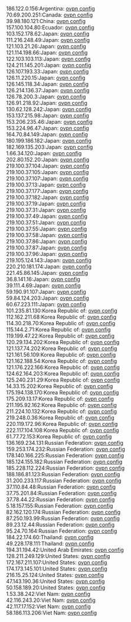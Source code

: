 186.122.0.156:Argentina: [ovpn config](vpn/186_122_0_156.ovpn)  
70.69.200.251:Canada: [ovpn config](vpn/70_69_200_251.ovpn)  
39.98.180.121:China: [ovpn config](vpn/39_98_180_121.ovpn)  
157.100.104.80:Ecuador: [ovpn config](vpn/157_100_104_80.ovpn)  
103.152.178.62:Japan: [ovpn config](vpn/103_152_178_62.ovpn)  
111.216.248.49:Japan: [ovpn config](vpn/111_216_248_49.ovpn)  
121.103.21.26:Japan: [ovpn config](vpn/121_103_21_26.ovpn)  
121.114.198.66:Japan: [ovpn config](vpn/121_114_198_66.ovpn)  
122.103.103.113:Japan: [ovpn config](vpn/122_103_103_113.ovpn)  
124.211.145.201:Japan: [ovpn config](vpn/124_211_145_201.ovpn)  
126.107.193.33:Japan: [ovpn config](vpn/126_107_193_33.ovpn)  
126.11.220.15:Japan: [ovpn config](vpn/126_11_220_15.ovpn)  
126.145.118.34:Japan: [ovpn config](vpn/126_145_118_34.ovpn)  
126.214.136.37:Japan: [ovpn config](vpn/126_214_136_37.ovpn)  
126.78.200.3:Japan: [ovpn config](vpn/126_78_200_3.ovpn)  
126.91.218.92:Japan: [ovpn config](vpn/126_91_218_92.ovpn)  
130.62.128.242:Japan: [ovpn config](vpn/130_62_128_242.ovpn)  
153.137.215.98:Japan: [ovpn config](vpn/153_137_215_98.ovpn)  
153.206.235.46:Japan: [ovpn config](vpn/153_206_235_46.ovpn)  
153.224.96.47:Japan: [ovpn config](vpn/153_224_96_47.ovpn)  
164.70.84.149:Japan: [ovpn config](vpn/164_70_84_149.ovpn)  
180.199.186.182:Japan: [ovpn config](vpn/180_199_186_182.ovpn)  
182.169.135.203:Japan: [ovpn config](vpn/182_169_135_203.ovpn)  
1.66.34.120:Japan: [ovpn config](vpn/1_66_34_120.ovpn)  
202.80.152.20:Japan: [ovpn config](vpn/202_80_152_20.ovpn)  
219.100.37.104:Japan: [ovpn config](vpn/219_100_37_104.ovpn)  
219.100.37.105:Japan: [ovpn config](vpn/219_100_37_105.ovpn)  
219.100.37.107:Japan: [ovpn config](vpn/219_100_37_107.ovpn)  
219.100.37.13:Japan: [ovpn config](vpn/219_100_37_13.ovpn)  
219.100.37.177:Japan: [ovpn config](vpn/219_100_37_177.ovpn)  
219.100.37.182:Japan: [ovpn config](vpn/219_100_37_182.ovpn)  
219.100.37.19:Japan: [ovpn config](vpn/219_100_37_19.ovpn)  
219.100.37.31:Japan: [ovpn config](vpn/219_100_37_31.ovpn)  
219.100.37.49:Japan: [ovpn config](vpn/219_100_37_49.ovpn)  
219.100.37.51:Japan: [ovpn config](vpn/219_100_37_51.ovpn)  
219.100.37.55:Japan: [ovpn config](vpn/219_100_37_55.ovpn)  
219.100.37.58:Japan: [ovpn config](vpn/219_100_37_58.ovpn)  
219.100.37.86:Japan: [ovpn config](vpn/219_100_37_86.ovpn)  
219.100.37.87:Japan: [ovpn config](vpn/219_100_37_87.ovpn)  
219.100.37.96:Japan: [ovpn config](vpn/219_100_37_96.ovpn)  
219.105.124.143:Japan: [ovpn config](vpn/219_105_124_143.ovpn)  
220.210.181.174:Japan: [ovpn config](vpn/220_210_181_174.ovpn)  
221.45.86.145:Japan: [ovpn config](vpn/221_45_86_145.ovpn)  
36.8.141.16:Japan: [ovpn config](vpn/36_8_141_16.ovpn)  
39.111.4.69:Japan: [ovpn config](vpn/39_111_4_69.ovpn)  
59.190.91.107:Japan: [ovpn config](vpn/59_190_91_107.ovpn)  
59.84.124.203:Japan: [ovpn config](vpn/59_84_124_203.ovpn)  
60.67.223.111:Japan: [ovpn config](vpn/60_67_223_111.ovpn)  
101.235.81.130:Korea Republic of: [ovpn config](vpn/101_235_81_130.ovpn)  
112.162.211.68:Korea Republic of: [ovpn config](vpn/112_162_211_68.ovpn)  
114.30.218.70:Korea Republic of: [ovpn config](vpn/114_30_218_70.ovpn)  
115.144.2.71:Korea Republic of: [ovpn config](vpn/115_144_2_71.ovpn)  
119.199.47.22:Korea Republic of: [ovpn config](vpn/119_199_47_22.ovpn)  
120.29.134.202:Korea Republic of: [ovpn config](vpn/120_29_134_202.ovpn)  
121.137.74.202:Korea Republic of: [ovpn config](vpn/121_137_74_202.ovpn)  
121.161.56.109:Korea Republic of: [ovpn config](vpn/121_161_56_109.ovpn)  
121.162.188.54:Korea Republic of: [ovpn config](vpn/121_162_188_54.ovpn)  
121.176.222.166:Korea Republic of: [ovpn config](vpn/121_176_222_166.ovpn)  
124.62.164.203:Korea Republic of: [ovpn config](vpn/124_62_164_203.ovpn)  
125.240.231.29:Korea Republic of: [ovpn config](vpn/125_240_231_29.ovpn)  
14.33.15.202:Korea Republic of: [ovpn config](vpn/14_33_15_202.ovpn)  
175.194.138.170:Korea Republic of: [ovpn config](vpn/175_194_138_170.ovpn)  
175.209.13.17:Korea Republic of: [ovpn config](vpn/175_209_13_17.ovpn)  
211.195.92.162:Korea Republic of: [ovpn config](vpn/211_195_92_162.ovpn)  
211.224.10.132:Korea Republic of: [ovpn config](vpn/211_224_10_132.ovpn)  
219.248.0.36:Korea Republic of: [ovpn config](vpn/219_248_0_36.ovpn)  
220.119.172.96:Korea Republic of: [ovpn config](vpn/220_119_172_96.ovpn)  
222.117.104.108:Korea Republic of: [ovpn config](vpn/222_117_104_108.ovpn)  
61.77.72.153:Korea Republic of: [ovpn config](vpn/61_77_72_153.ovpn)  
136.169.234.131:Russian Federation: [ovpn config](vpn/136_169_234_131.ovpn)  
159.253.174.232:Russian Federation: [ovpn config](vpn/159_253_174_232.ovpn)  
178.140.166.225:Russian Federation: [ovpn config](vpn/178_140_166_225.ovpn)  
185.124.155.182:Russian Federation: [ovpn config](vpn/185_124_155_182.ovpn)  
185.228.112.224:Russian Federation: [ovpn config](vpn/185_228_112_224.ovpn)  
188.186.81.123:Russian Federation: [ovpn config](vpn/188_186_81_123.ovpn)  
31.200.233.117:Russian Federation: [ovpn config](vpn/31_200_233_117.ovpn)  
37.110.84.48:Russian Federation: [ovpn config](vpn/37_110_84_48.ovpn)  
37.75.201.84:Russian Federation: [ovpn config](vpn/37_75_201_84.ovpn)  
37.78.44.22:Russian Federation: [ovpn config](vpn/37_78_44_22.ovpn)  
5.18.157.155:Russian Federation: [ovpn config](vpn/5_18_157_155.ovpn)  
82.162.120.174:Russian Federation: [ovpn config](vpn/82_162_120_174.ovpn)  
87.250.193.99:Russian Federation: [ovpn config](vpn/87_250_193_99.ovpn)  
89.23.12.44:Russian Federation: [ovpn config](vpn/89_23_12_44.ovpn)  
95.24.70.164:Russian Federation: [ovpn config](vpn/95_24_70_164.ovpn)  
184.22.174.60:Thailand: [ovpn config](vpn/184_22_174_60.ovpn)  
49.228.178.111:Thailand: [ovpn config](vpn/49_228_178_111.ovpn)  
194.31.194.42:United Arab Emirates: [ovpn config](vpn/194_31_194_42.ovpn)  
128.211.249.129:United States: [ovpn config](vpn/128_211_249_129.ovpn)  
172.167.211.107:United States: [ovpn config](vpn/172_167_211_107.ovpn)  
174.173.145.101:United States: [ovpn config](vpn/174_173_145_101.ovpn)  
216.15.25.124:United States: [ovpn config](vpn/216_15_25_124.ovpn)  
47.143.190.36:United States: [ovpn config](vpn/47_143_190_36.ovpn)  
50.158.189.20:United States: [ovpn config](vpn/50_158_189_20.ovpn)  
1.53.38.242:Viet Nam: [ovpn config](vpn/1_53_38_242.ovpn)  
42.116.243.20:Viet Nam: [ovpn config](vpn/42_116_243_20.ovpn)  
42.117.17.152:Viet Nam: [ovpn config](vpn/42_117_17_152.ovpn)  
58.186.113.206:Viet Nam: [ovpn config](vpn/58_186_113_206.ovpn)  
